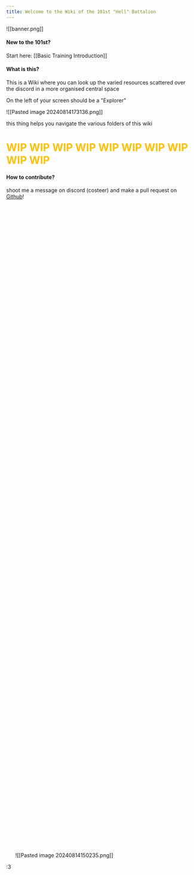 ```yaml
---
title: Welcome to the Wiki of the 101st "Hell" Battalion
---
```


![[banner.png]]
#### New to the 101st?
Start here: [[Basic Training Introduction]]

#### What is this?
This is a Wiki where you can look up the varied resources scattered over the discord in a more organised central space 

On the left of your screen should be a "Explorer" 

![[Pasted image 20240814173136.png]]

this thing helps you navigate the various folders of this wiki


# <span style="color:rgb(255, 192, 0)">WIP WIP WIP WIP WIP WIP WIP WIP WIP WIP </span> 

#### How to contribute?
shoot me a message on discord (costeer) and make a pull request on [Github](https://github.com/Costeer/101st-Wiki)! 


⠀⠀

⠀⠀

⠀⠀

⠀⠀

⠀⠀

⠀⠀

⠀⠀

⠀⠀

⠀⠀

⠀⠀

⠀⠀

⠀⠀

⠀⠀

⠀⠀

⠀⠀

⠀⠀

⠀⠀

⠀⠀

⠀⠀

⠀⠀

⠀⠀

⠀⠀

⠀⠀

⠀⠀

⠀⠀

⠀⠀

⠀⠀

⠀⠀

⠀⠀

⠀⠀

⠀⠀

⠀⠀

⠀⠀

⠀⠀

⠀⠀

⠀⠀

⠀⠀

⠀⠀

⠀⠀

⠀⠀

⠀⠀

⠀⠀

⠀⠀

⠀⠀

⠀⠀

⠀⠀

⠀⠀

⠀⠀

⠀⠀

⠀⠀

⠀⠀

⠀⠀

⠀⠀

⠀⠀

⠀⠀

⠀⠀

⠀⠀
![[Pasted image 20240814150235.png]]

:3